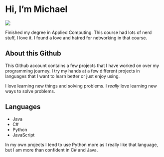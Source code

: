 # Hi, I’m Michael
![](https://komarev.com/ghpvc/?username=yikemlone&style=flat-square)

Finished my degree in Applied Computing. This course had lots of nerd stuff, I love it. I found a love and hatred for networking in that course. 

## About this Github
This Github account contains a few projects that I have worked on over my programming journey. I try my hands at a few different projects in languages that I want to learn better or just enjoy using.

I love learning new things and solving problems.
I *really* love learning new ways to solve problems.

## Languages
- Java
- C#
- Python
- JavaScript

In my own projects I tend to use Python more as I really like that language, but I am 
more than confident in C# and Java. 
